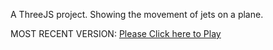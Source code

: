 A ThreeJS project. Showing the movement of jets on a plane. 

MOST RECENT VERSION: [Please Click here to Play](https://rawcdn.githack.com/alperenbutun/free-time-project/d9ebc94/index.html)
